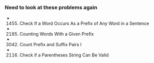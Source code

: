 ### Need to look at these problems again

- 1455. Check If a Word Occurs As a Prefix of Any Word in a Sentence
- 2185. Counting Words With a Given Prefix
- 3042. Count Prefix and Suffix Pairs I
- 2116. Check if a Parentheses String Can Be Valid
